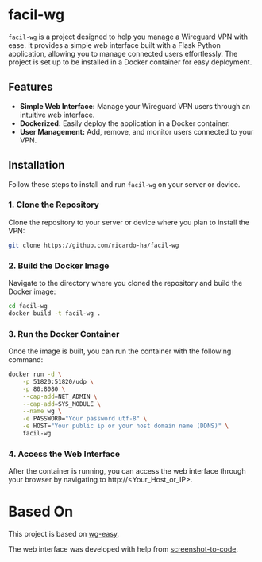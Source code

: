 # facil-wg

`facil-wg` is a project designed to help you manage a Wireguard VPN with ease. It provides a simple web interface built with a Flask Python application, allowing you to manage connected users effortlessly. The project is set up to be installed in a Docker container for easy deployment.

## Features

- **Simple Web Interface:** Manage your Wireguard VPN users through an intuitive web interface.
- **Dockerized:** Easily deploy the application in a Docker container.
- **User Management:** Add, remove, and monitor users connected to your VPN.

## Installation

Follow these steps to install and run `facil-wg` on your server or device.

### 1. Clone the Repository

Clone the repository to your server or device where you plan to install the VPN:

```bash
git clone https://github.com/ricardo-ha/facil-wg
```

### 2. Build the Docker Image
Navigate to the directory where you cloned the repository and build the Docker image:

```bash
cd facil-wg
docker build -t facil-wg .
```

### 3. Run the Docker Container
Once the image is built, you can run the container with the following command:

```bash
docker run -d \
    -p 51820:51820/udp \
    -p 80:8080 \
    --cap-add=NET_ADMIN \
    --cap-add=SYS_MODULE \
    --name wg \
    -e PASSWORD="Your password utf-8" \
    -e HOST="Your public ip or your host domain name (DDNS)" \
    facil-wg

```
### 4. Access the Web Interface
After the container is running, you can access the web interface through your browser by navigating to http://<Your_Host_or_IP>.

# Based On
This project is based on [wg-easy](https://github.com/wg-easy/wg-easy).

The web interface was developed with help from [screenshot-to-code](https://github.com/abi/screenshot-to-code).